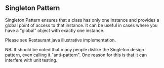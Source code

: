 Singleton Pattern
------------------

  Singleton Pattern ensures that a class has only one instance and provides
  a global point of access to that instance. It can be useful in cases where
  you have a "global" object with exactly one instance.
  
  Please see Restaurant.java illustrative implementation.  

  NB: It should be noted that many people dislike the Singleton design
  pattern, even calling it "anti-pattern". One reason for this is that
  it can interfere with unit testing.
